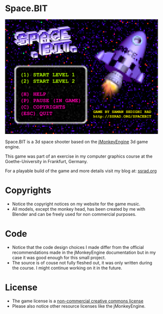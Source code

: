 # Space.BIT

![](https://github.com/srad/SpaceBIT/blob/master/data/pics/title-screen.png)

Space.BIT is a 3d space shooter based on the [jMonkeyEngine](http://jmonkeyengine.org/) 3d game engine.

This game was part of an exercise in my computer graphics course at the Goethe-University in Frankfurt, Germany.

For a playable build of the game and more details visit my blog at: [ssrad.org](http://ssrad.org/spacebit)

# Copyrights

* Notice the copyright notices on my website for the game music.
* All models, except the monkey head, has been created by me with Blender and can be freely used for non commercial purposes.

# Code

* Notice that the code design choices I made differ from the official recommendations made in the jMonkeyEngine documentation but in my case it was good enough for this small project.
* The source is of couse not fully fleshed out, it was only written during the course. I might continue working on it in the future.

# License

* The game license is a [non-commercial creative commons license](http://creativecommons.org/licenses/by-nc-sa/2.0/)
* Please also notice other resource licenses like the jMonkeyEngine.
